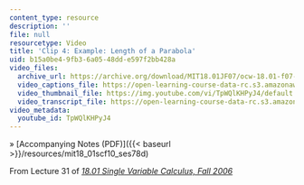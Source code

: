 ```yaml
---
content_type: resource
description: ''
file: null
resourcetype: Video
title: 'Clip 4: Example: Length of a Parabola'
uid: b15a0be4-9fb3-6a05-48dd-e597f2bb428a
video_files:
  archive_url: https://archive.org/download/MIT18.01JF07/ocw-18.01-f07-lec31_300k.mp4
  video_captions_file: https://open-learning-course-data-rc.s3.amazonaws.com/18-01sc-single-variable-calculus-fall-2010/39d5c06c624b5cc99069fca7159df9df_TpWQlKHPyJ4.vtt
  video_thumbnail_file: https://img.youtube.com/vi/TpWQlKHPyJ4/default.jpg
  video_transcript_file: https://open-learning-course-data-rc.s3.amazonaws.com/18-01sc-single-variable-calculus-fall-2010/d37e453e1afabf68af348ff31b7158b4_TpWQlKHPyJ4.pdf
video_metadata:
  youtube_id: TpWQlKHPyJ4
---
```


» [Accompanying Notes (PDF)]({{< baseurl >}}/resources/mit18_01scf10_ses78d)

From Lecture 31 of [_18.01 Single Variable Calculus, Fall 2006_](/courses/18-01-single-variable-calculus-fall-2006/pages/video-lectures)